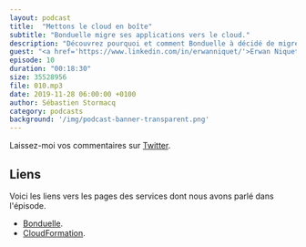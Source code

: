 ```yaml
---
layout: podcast
title:  "Mettons le cloud en boîte"
subtitle: "Bonduelle migre ses applications vers le cloud."
description: "Découvrez pourquoi et comment Bonduelle à décidé de migrer ses applications vers le cloud.  Dans cet épisode, nous parlons technique de migration, accompagnement de projets, automatisation de création d'infrastructure et motivation des équipes."
guest: "<a href='https://www.linkedin.com/in/erwanniquet/'>Erwan Niquet</a>, CTO, <a href='https://www.bonduelle.fr/'>Bonduelle</a>."
episode: 10
duration: "00:18:30"
size: 35528956 
file: 010.mp3  
date: 2019-11-28 06:00:00 +0100
author: Sébastien Stormacq
category: podcasts
background: '/img/podcast-banner-transparent.png'
---
```


Laissez-moi vos commentaires sur [Twitter](https://twitter.com/sebsto).

## Liens

Voici les liens vers les pages des services dont nous avons parlé dans l'épisode.

- [Bonduelle](https://www.bonduelle.fr/).
- [CloudFormation]("https://aws.amazon.com/cloudformation").